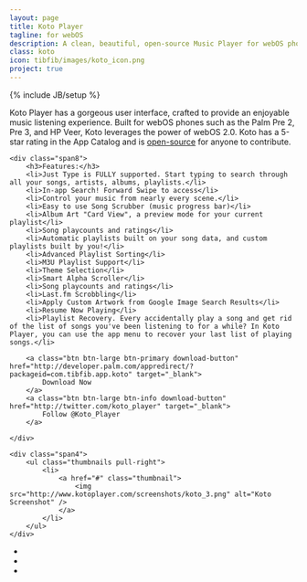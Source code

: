 ```yaml
---
layout: page
title: Koto Player
tagline: for webOS
description: A clean, beautiful, open-source Music Player for webOS phones.
class: koto
icon: tibfib/images/koto_icon.png
project: true
---
```

{% include JB/setup %}

Koto Player has a gorgeous user interface, crafted to provide an enjoyable music listening experience. Built for webOS phones such as the Palm Pre 2, Pre 3, and HP Veer, Koto leverages the power of webOS 2.0. Koto has a 5-star rating in the App Catalog and is <a href="{{ page.github }}">open-source</a> for anyone to contribute.

<div class="row">

	<div class="span8">
		<h3>Features:</h3>
		<li>Just Type is FULLY supported. Start typing to search through all your songs, artists, albums, playlists.</li>
		<li>In-app Search! Forward Swipe to access</li>
		<li>Control your music from nearly every scene.</li>
		<li>Easy to use Song Scrubber (music progress bar)</li>
		<li>Album Art "Card View", a preview mode for your current playlist</li>
		<li>Song playcounts and ratings</li>
		<li>Automatic playlists built on your song data, and custom playlists built by you!</li>
		<li>Advanced Playlist Sorting</li>
		<li>M3U Playlist Support</li>
		<li>Theme Selection</li>
		<li>Smart Alpha Scroller</li>
		<li>Song playcounts and ratings</li>
		<li>Last.fm Scrobbling</li>
		<li>Apply Custom Artwork from Google Image Search Results</li>
		<li>Resume Now Playing</li>
		<li>Playlist Recovery. Every accidentally play a song and get rid of the list of songs you've been listening to for a while? In Koto Player, you can use the app menu to recover your last list of playing songs.</li>
				
		<a class="btn btn-large btn-primary download-button" href="http://developer.palm.com/appredirect/?packageid=com.tibfib.app.koto" target="_blank">
			Download Now
		</a>
		<a class="btn btn-large btn-info download-button" href="http://twitter.com/koto_player" target="_blank">
			Follow @Koto_Player
		</a>
			
	</div>

	<div class="span4">
		<ul class="thumbnails pull-right">
			<li>
		    	<a href="#" class="thumbnail">
					<img src="http://www.kotoplayer.com/screenshots/koto_3.png" alt="Koto Screenshot" />
		    	</a>
			</li>
		</ul>
	</div>
</div>

<ul class="thumbnails">
	<li class="span4">
    	<a href="#" class="thumbnail">
    		<img src="http://tibfib.com/wp-content/uploads/itemcards.png" alt="" title="Article Cards" />
    	</a>
	</li>
	<li class="span4">
    	<a href="#" class="thumbnail">
    		<img src="http://tibfib.com/wp-content/uploads/Welcome-to-NomNomNom.png" alt="" title="Welcome to NomNomNom!" />
    	</a>
	</li>
	<li class="span4">
    	<a href="#" class="thumbnail">
    		<img src="http://tibfib.com/wp-content/uploads/small-scroller.png" alt="" title="Feed Scroller" />
    	</a>
	</li>
</ul>

